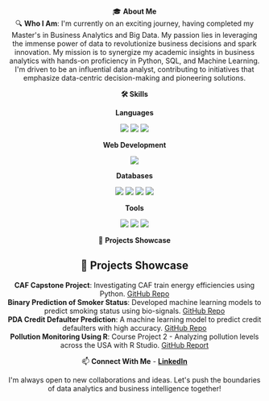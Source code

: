 <div align="center">

🎓 **About Me**  
🔍 **Who I Am**: I'm currently on an exciting journey, having completed my Master's in Business Analytics and Big Data. My passion lies in leveraging the immense power of data to revolutionize business decisions and spark innovation. My mission is to synergize my academic insights in business analytics with hands-on proficiency in Python, SQL, and Machine Learning. I'm driven to be an influential data analyst, contributing to initiatives that emphasize data-centric decision-making and pioneering solutions.  

 **🛠️ Skills**

 **Languages**
<p>
  <img src="https://img.shields.io/badge/Python-blue?style=for-the-badge&logo=python&logoColor=white" />
  <img src="https://img.shields.io/badge/LaTeX-green?style=for-the-badge&logo=latex&logoColor=white" />
  <img src="https://img.shields.io/badge/PySpark-orange?style=for-the-badge&logo=apache-spark&logoColor=white" />
</p>

**Web Development**
<p>
  <img src="https://img.shields.io/badge/Streamlit-red?style=for-the-badge&logo=streamlit&logoColor=white" />
</p>

**Databases**
<p>
  <img src="https://img.shields.io/badge/MongoDB-darkgreen?style=for-the-badge&logo=mongodb&logoColor=white" />
  <img src="https://img.shields.io/badge/MySQL-blue?style=for-the-badge&logo=mysql&logoColor=white" />
  <img src="https://img.shields.io/badge/Hadoop-lightblue?style=for-the-badge&logo=apache-hadoop&logoColor=white" />
  <img src="https://img.shields.io/badge/Apache%20Kafka-black?style=for-the-badge&logo=apache-kafka&logoColor=white" />
</p>

**Tools**
<p>
  <img src="https://img.shields.io/badge/VSCode-blue?style=for-the-badge&logo=visual-studio-code&logoColor=white" />
  <img src="https://img.shields.io/badge/Looker-purple?style=for-the-badge&logo=looker&logoColor=white" />
  <img src="https://img.shields.io/badge/Tableau-orange?style=for-the-badge&logo=tableau&logoColor=white" />
</p>


🚀 **Projects Showcase**  
## 🚀 Projects Showcase
 
 **CAF Capstone Project**: Investigating CAF train energy efficiencies using Python. [GitHub Repo](https://github.com/yazyab/CAF_Capstone_project)  
 **Binary Prediction of Smoker Status**: Developed machine learning models to predict smoking status using bio-signals. [GitHub Repo](https://github.com/yazyab/Binary-prediction-of-Smoker-status-using-Bio-Signals)  
 **PDA Credit Defaulter Prediction**: A machine learning model to predict credit defaulters with high accuracy. [GitHub Repo](https://github.com/yazyab/PDACreditDefaulterPrediction)  
  **Pollution Monitoring Using R**: Course Project 2 - Analyzing pollution levels across the USA with R Studio. [GitHub Report](https://github.com/yazyab/Pollution-Monitoring-R-Project)

📫 **Connect With Me** - **[LinkedIn](https://www.linkedin.com/in/yyabroudi/)**  

I'm always open to new collaborations and ideas. Let's push the boundaries of data analytics and business intelligence together!  

</div>
